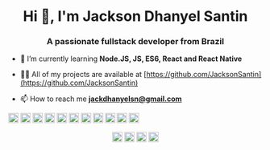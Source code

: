 <h1 align="center">Hi 👋, I'm Jackson Dhanyel Santin</h1>
<h3 align="center">A passionate fullstack developer from Brazil</h3>

- 🌱 I’m currently learning **Node.JS, JS, ES6, React and React Native**

- 👨‍💻 All of my projects are available at [https://github.com/JacksonSantin](https://github.com/JacksonSantin)

- 📫 How to reach me **jackdhanyelsn@gmail.com**

<p align="left"><img src="https://devicons.github.io/devicon/devicon.git/icons/react/react-original-wordmark.svg" alt="react" width="20" height="20"/> <img src="https://devicons.github.io/devicon/devicon.git/icons/bootstrap/bootstrap-plain.svg" alt="bootstrap" width="20" height="20"/> <img src="https://devicons.github.io/devicon/devicon.git/icons/css3/css3-original-wordmark.svg" alt="css3" width="20" height="20"/> <img src="https://devicons.github.io/devicon/devicon.git/icons/docker/docker-original-wordmark.svg" alt="docker" width="20" height="20"/> <img src="https://devicons.github.io/devicon/devicon.git/icons/html5/html5-original-wordmark.svg" alt="html5" width="20" height="20"/> <img src="https://devicons.github.io/devicon/devicon.git/icons/java/java-original-wordmark.svg" alt="java" width="20" height="20"/> <img src="https://devicons.github.io/devicon/devicon.git/icons/javascript/javascript-original.svg" alt="javascript" width="20" height="20"/> <img src="https://devicons.github.io/devicon/devicon.git/icons/mysql/mysql-original-wordmark.svg" alt="mysql" width="20" height="20"/> <img src="https://devicons.github.io/devicon/devicon.git/icons/php/php-original.svg" alt="php" width="20" height="20"/> <img src="https://devicons.github.io/devicon/devicon.git/icons/postgresql/postgresql-original-wordmark.svg" alt="postgresql" width="20" height="20"/> <img src="https://devicons.github.io/devicon/devicon.git/icons/nodejs/nodejs-original-wordmark.svg" alt="nodejs" width="20" height="20"/></p><p align="center">
<a href="https://twitter.com/@dhanyeljack" target="blank"><img align="center" src="https://cdn.jsdelivr.net/npm/simple-icons@3.0.1/icons/twitter.svg" alt="@dhanyeljack" height="20" width="20" /></a>
<a href="https://linkedin.com/in/@jackson-dhanyel-santin" target="blank"><img align="center" src="https://cdn.jsdelivr.net/npm/simple-icons@3.0.1/icons/linkedin.svg" alt="@jackson-dhanyel-santin" height="20" width="20" /></a>
<a href="https://fb.com/@jackson.santin.52" target="blank"><img align="center" src="https://cdn.jsdelivr.net/npm/simple-icons@3.0.1/icons/facebook.svg" alt="@jackson.santin.52" height="20" width="20" /></a>
<a href="https://instagram.com/@jackson_santin" target="blank"><img align="center" src="https://cdn.jsdelivr.net/npm/simple-icons@3.0.1/icons/instagram.svg" alt="@jackson_santin" height="20" width="20" /></a>
</p>
